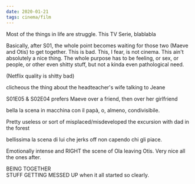 ```yaml
---
date: 2020-01-21
tags: cinema/film
---
```

Most of the things in life are struggle. This TV Serie, blablabla

Basically, after S01, the whole point becomes waiting for those two (Maeve and Otis) to get together. This is bad. This, I fear, is not cinema. This ain't absolutely a nice thing. The whole purpose has to be feeling, or sex, or people, or other even shitty stuff, but not a kinda even pathological need.

(Netflix quality is shitty bad)

clicheous the thing about the headteacher's wife talking to Jeane

S01E05 & S02E04 prefers Maeve over a friend, then over her girlfriend

bella la scena in macchina con il papà, o, almeno, condivisibile.

Pretty useless or sort of misplaced/misdeveloped the excursion with dad in the forest

bellissima la scena di lui che jerks off non capendo chi gli piace.

Emotionally intense and RIGHT the scene of Ola leaving Otis. Very nice all the ones after.

BEING TOGETHER   
STUFF GETTING MESSED UP when it all started so clearly.
